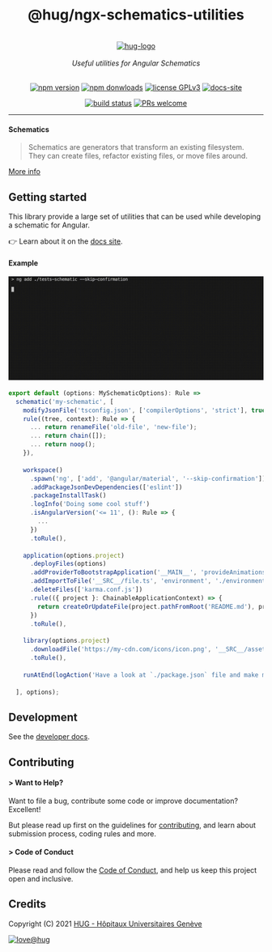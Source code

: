 <h1 align="center">
    @hug/ngx-schematics-utilities
</h1>

<p align="center">
    <br/>
    <a href="https://www.hug.ch">
        <img src="https://cdn.hug.ch/svgs/hug/hug-logo-horizontal.svg" alt="hug-logo" height="54px" />
    </a>
    <br/><br/>
    <i>Useful utilities for Angular Schematics</i>
    <br/><br/>
</p>

<p align="center">
    <a href="https://www.npmjs.com/package/@hug/ngx-schematics-utilities">
        <img src="https://img.shields.io/npm/v/@hug/ngx-schematics-utilities.svg?color=blue&logo=npm" alt="npm version" /></a>
    <a href="https://npmcharts.com/compare/@hug/ngx-schematics-utilities?minimal=true">
        <img src="https://img.shields.io/npm/dw/@hug/ngx-schematics-utilities.svg?color=blue&logo=npm" alt="npm donwloads" /></a>
    <a href="https://github.com/dsi-hug/ngx-schematics-utilities/blob/main/LICENSE">
        <img src="https://img.shields.io/badge/license-GPLv3-ff69b4.svg" alt="license GPLv3" /></a>
    <a href="https://dsi-hug.github.io/ngx-schematics-utilities">
        <img src="https://img.shields.io/badge/docs-site-blue" alt="docs-site" /></a>
</p>

<p align="center">
    <a href="https://github.com/dsi-hug/ngx-schematics-utilities/actions/workflows/ci_tests.yml">
        <img src="https://github.com/dsi-hug/ngx-schematics-utilities/actions/workflows/ci_tests.yml/badge.svg" alt="build status" /></a>
    <a href="https://github.com/dsi-hug/ngx-schematics-utilities/blob/main/CONTRIBUTING.md#-submitting-a-pull-request-pr">
        <img src="https://img.shields.io/badge/PRs-welcome-brightgreen.svg" alt="PRs welcome" /></a>
</p>

<hr/>

#### Schematics

> Schematics are generators that transform an existing filesystem.<br />
> They can create files, refactor existing files, or move files around.

[More info][schematics]


## Getting started

This library provide a large set of utilities that can be used while developing a schematic for Angular.

👉 Learn about it on the [docs site][docs-site].

#### Example

![preview](preview.gif "Preview")

```ts
export default (options: MySchematicOptions): Rule =>
  schematic('my-schematic', [
    modifyJsonFile('tsconfig.json', ['compilerOptions', 'strict'], true),
    rule((tree, context): Rule => {
      ... return renameFile('old-file', 'new-file');
      ... return chain([]);
      ... return noop();
    }),

    workspace()
      .spawn('ng', ['add', '@angular/material', '--skip-confirmation'])
      .addPackageJsonDevDependencies(['eslint'])
      .packageInstallTask()
      .logInfo('Doing some cool stuff')
      .isAngularVersion('<= 11', (): Rule => {
        ...
      })
      .toRule(),

    application(options.project)
      .deployFiles(options)
      .addProviderToBootstrapApplication('__MAIN__', 'provideAnimations()', '@angular/platform-browser/animations'),
      .addImportToFile('__SRC__/file.ts', 'environment', './environments/environment')
      .deleteFiles(['karma.conf.js'])
      .rule(({ project }: ChainableApplicationContext) => {
        return createOrUpdateFile(project.pathFromRoot('README.md'), project.name);
      })
      .toRule(),

    library(options.project)
      .downloadFile('https://my-cdn.com/icons/icon.png', '__SRC__/assets/icons/icon.png')
      .toRule(),

    runAtEnd(logAction('Have a look at `./package.json` file and make modifications as needed.'))

  ], options);
```


## Development

See the [developer docs][developer].


## Contributing

#### > Want to Help?

Want to file a bug, contribute some code or improve documentation? Excellent!

But please read up first on the guidelines for [contributing][contributing], and learn about submission process, coding rules and more.

#### > Code of Conduct

Please read and follow the [Code of Conduct][codeofconduct], and help us keep this project open and inclusive.


## Credits

Copyright (C) 2021 [HUG - Hôpitaux Universitaires Genève][dsi-hug]

[![love@hug](https://img.shields.io/badge/@hug-%E2%9D%A4%EF%B8%8Flove-magenta)][dsi-hug]




[developer]: https://github.com/dsi-hug/ngx-schematics-utilities/blob/main/DEVELOPER.md
[contributing]: https://github.com/dsi-hug/ngx-schematics-utilities/blob/main/CONTRIBUTING.md
[codeofconduct]: https://github.com/dsi-hug/ngx-schematics-utilities/blob/main/CODE_OF_CONDUCT.md
[dsi-hug]: https://github.com/dsi-hug
[schematics]: https://angular.io/guide/schematics
[docs-site]: https://dsi-hug.github.io/ngx-schematics-utilities
